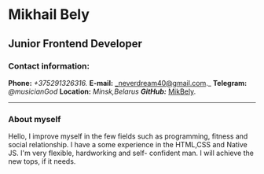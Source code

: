 # Mikhail Bely

## Junior Frontend Developer

### Contact information:

**Phone:** _+375291326316._
**E-mail:** _neverdream40@gmail.com._
**Telegram:** _@musicianGod_
**Location:** _Minsk,Belarus_
**_GitHub:_** [MikBely](https://github.com/mikbely/).

---

### About myself

Hello, I improve myself in the few fields such as programming, fitness and social relationship. I have a some experience in the HTML,CSS and Native JS. I'm very flexible, hardworking and self- confident man. I will achieve the new tops, if it needs.
